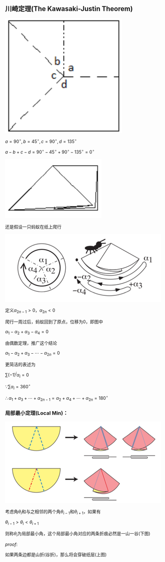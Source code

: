## 川崎定理(The Kawasaki-Justin Theorem)

![image-20200814203438697](川崎定理/image-20200814203438697.png)

$a=90^{\circ}, b=45^{\circ}, c=90^{\circ}, d=135^{\circ}$

$a-b+c-d=90^{\circ}-45^{\circ}+90^{\circ}-135^{\circ}=0^{\circ}$

![image-20200814203615560](川崎定理/image-20200814203615560.png)

还是假设一只蚂蚁在纸上爬行

![image-20200815121513944](川崎定理/image-20200815121513944.png)

定义$\alpha_{2n-1}>0$，$\alpha_{2n}<0$

爬行一周过后，蚂蚁回到了原点，位移为0，即图中

$\alpha_{1}-\alpha_{2}+\alpha_{3}-\alpha_{4}=0$

由偶数定理，推广这个结论

$\alpha_{1}-\alpha_{2}+\alpha_{3}-\cdots-\alpha_{2 n}=0$

更简洁的表述为

$\sum(-1)^{i} \alpha_{i}=0$

$\because  \sum \alpha_{i}=360^{\circ}$

$\therefore \alpha_{1}+\alpha_{3}+\cdots+\alpha_{2 n-1}=\alpha_{2}+\alpha_{4}+\cdots+\alpha_{2 n}=180^{\circ}$

### 局部最小定理(Local Min)：

![image-20200815133043061](川崎定理/image-20200815133043061.png)

考虑角$\theta_{i}$和与之相邻的两个角$\theta_{i-1}$和$\theta_{i+1}$，如果有

$\theta_{i-1}>\theta_{i}<\theta_{i+1}$

则称$\theta_{i}$为局部最小角，这个局部最小角对应的两条折痕必然是一山一谷(下图)

$proof:$

如果两条边都是山折(谷折)，那么将会穿破纸层(上图)

